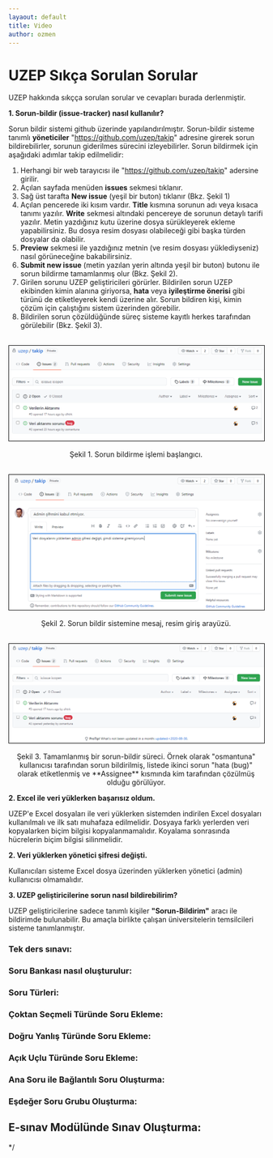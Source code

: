 ```yaml
---
layaout: default
title: Video
author: ozmen
---
```

# UZEP Sıkça Sorulan Sorular

UZEP hakkında sıkçça sorulan sorular ve cevapları burada derlenmiştir.


**1. Sorun-bildir (issue-tracker) nasıl kullanılır?**

Sorun bildir sistemi github üzerinde yapılandırılmıştır. Sorun-bildir sisteme tanımlı **yöneticiler** "https://github.com/uzep/takip" adresine girerek sorun bildirebilirler, sorunun giderilmes sürecini izleyebilirler. Sorun bildirmek için aşağıdaki adımlar takip edilmelidir:
1. Herhangi bir web tarayıcısı ile "https://github.com/uzep/takip" adersine girilir.
2. Açılan sayfada menüden **issues** sekmesi tıklanır.
3. Sağ üst tarafta **New issue** (yeşil bir buton) tıklanır (Bkz. Şekil 1)
4. Açılan pencerede iki kısım vardır. **Title** kısmına sorunun adı veya kısaca tanımı yazılır. **Write** sekmesi altındaki pencereye de sorunun detaylı tarifi yazılır. Metin yazdığınız kutu üzerine dosya sürükleyerek ekleme yapabilirsiniz. Bu dosya resim dosyası olabileceği gibi başka türden dosyalar da olabilir. 
5. **Preview** sekmesi ile yazdığınız metnin (ve resim dosyası yüklediyseniz) nasıl görüneceğine bakabilirsiniz.
6. **Submit new issue** (metin yazılan yerin altında yeşil bir buton) butonu ile sorun bildirme tamamlanmış olur (Bkz. Şekil 2).
7. Girilen sorunu UZEP geliştiricileri görürler. Bildirilen sorun UZEP ekibinden kimin alanına giriyorsa, **hata** veya **iyileştirme önerisi** gibi türünü de etiketleyerek kendi üzerine alır. Sorun bildiren kişi, kimin çözüm için çalıştığını sistem üzerinden görebilir. 
8. Bildirilen sorun çözüldüğünde süreç sisteme kayıtlı herkes tarafından görülebilir (Bkz. Şekil 3).  

<br><img style="border:1px solid black" src="assets/images/issueTracker1.png"/>
<p style="text-align: center;">Şekil 1. Sorun bildirme işlemi başlangıcı. </p>

<br><img style="border:1px solid black" src="assets/images/issueTracker2.png"/>
<p style="text-align: center;">Şekil 2. Sorun bildir sistemine mesaj, resim giriş arayüzü. </p>

<br><img style="border:1px solid black" src="assets/images/issueTracker3.png"/>
<p style="text-align: center;">Şekil 3. Tamamlanmış bir sorun-bildir süreci. Örnek olarak "osmantuna" kullanıcısı tarafından sorun bildirilmiş, listede ikinci sorun "hata (bug)" olarak etiketlenmiş ve **Assignee** kısmında kim tarafından çözülmüş olduğu görülüyor. </p>




**2. Excel ile veri yüklerken başarısız oldum.**

UZEP'e Excel dosyaları ile veri yüklerken sistemden indirilen Excel dosyaları kullanılmalı ve ilk satı muhafaza edilmelidir. Dosyaya farklı yerlerden veri kopyalarken biçim bilgisi kopyalanmamalıdır. Koyalama sonrasında hücrelerin biçim bilgisi silinmelidir. 

**2. Veri yüklerken yönetici şifresi değişti.**

Kullanıcıları sisteme Excel dosya üzerinden yüklerken yönetici (admin) kullanıcısı olmamalıdır. 

**3. UZEP geliştiricilerine sorun nasıl bildirebilirim?**

UZEP geliştiricilerine sadece tanımlı kişiler **"Sorun-Bildirim"** aracı ile bildirimde bulunabilir. Bu amaçla birlikte çalışan üniversitelerin temsilcileri sisteme tanımlanmıştır. 

<!--
### Sanal Sınıfların oluşturulması:

### Sanal Sınıfların Özellikleri:

### Öğrencilere Duyuru Gönderilmesi:

### Sanal Sınıf Videolarına Asenkron Erişim:

### E-sınav Modülüne Giriş:
-->
<!--
[![E-sınav girişi](http://img.youtube.com/vi/Kq5VDpsvQn8/0.jpg)](http://www.youtube.com/watch?v=Kq5VDpsvQn8)
-->
### Tek ders sınavı:
<!--
[![Tek ders sınavı](http://img.youtube.com/vi/eGssColzQ9o/0.jpg)](http://www.youtube.com/watch?v=eGssColzQ9o)
-->
### Soru Bankası nasıl oluşturulur:
<!--
[![Soru Bankası](http://img.youtube.com/vi/yil-z9KnY4E/0.jpg)](http://www.youtube.com/watch?v=yil-z9KnY4E)
-->
### Soru Türleri:
<!--
[![Soru Bankası](http://img.youtube.com/vi/419ploeeiEg/0.jpg)](http://www.youtube.com/watch?v=419ploeeiEg)
-->
### Çoktan Seçmeli Türünde Soru Ekleme:
<!--
[![Soru Bankası](http://img.youtube.com/vi/419ploeeiEg/0.jpg)](http://www.youtube.com/watch?v=419ploeeiEg)
-->
### Doğru Yanlış Türünde Soru Ekleme:
<!--
[![Soru Bankası](http://img.youtube.com/vi/KhmTQlD7Or4/0.jpg)](http://www.youtube.com/watch?v=KhmTQlD7Or4)
-->
### Açık Uçlu Türünde Soru Ekleme:
<!--
[![Soru Bankası](http://img.youtube.com/vi/HIAE81vrRzw/0.jpg)](http://www.youtube.com/watch?v=HIAE81vrRzw)
-->
### Ana Soru ile Bağlantılı Soru Oluşturma:
<!--
[![Soru Bankası](http://img.youtube.com/vi/iQHbqw--tR8/0.jpg)](http://www.youtube.com/watch?v=iQHbqw--tR8)
-->
### Eşdeğer Soru Grubu Oluşturma:
<!--
[![Soru Bankası](http://img.youtube.com/vi/P83KU7H_6D4/0.jpg)](http://www.youtube.com/watch?v=P83KU7H_6D4)
-->
## E-sınav Modülünde Sınav Oluşturma:
*/